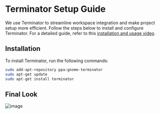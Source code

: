 # Terminator Setup Guide

We use Terminator to streamline workspace integration and make project setup more efficient. Follow the steps below to install and configure Terminator. For a detailed guide, refer to this [installation and usage video](https://www.youtube.com/watch?v=ymm5-QHTmNA).

## Installation

To install Terminator, run the following commands:

```bash
sudo add-apt-repository ppa:gnome-terminator
sudo apt-get update
sudo apt-get install terminator
```

## Final Look

![image](https://github.com/user-attachments/assets/528565a2-f824-4491-85ec-f2db01b13d39)
